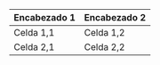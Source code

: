 | Encabezado 1 | Encabezado 2 |
|------------- |-------------|
| Celda 1,1    | Celda 1,2    |
| Celda 2,1    | Celda 2,2    |
